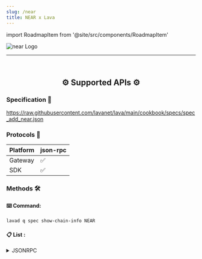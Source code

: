 ```yaml
---
slug: /near
title: NEAR x Lava
---
```


import RoadmapItem from '@site/src/components/RoadmapItem'

![near Logo](/img/chains/near_logo.svg)

[<RoadmapItem icon="⛏️" title="Get RPC" description="Get access to Lava's Web3 APIs and start building on the network with ease"/>](/near-dev)

[<RoadmapItem icon="🚀" title="Run an RPC Node" description="Become a part of Lava's network by running your own RPC node and accessing Web3 APIs seamlessly"/>](/near-node)

<hr />
<br />

<center>

## ⚙️ Supported APIs ⚙️

</center>

### Specification 📑

https://raw.githubusercontent.com/lavanet/lava/main/cookbook/specs/spec_add_near.json


### Protocols 🔗


| Platform  |  json-rpc |
| --------- | ----------|
| Gateway   | ✅        |
| SDK       | ✅        | 

### Methods 🛠️

#### ⌨️ Command:

```bash
lavad q spec show-chain-info NEAR
```

#### 📋 List :

<details>
<summary> JSONRPC </summary>

  - query
  - EXPERIMENTAL_changes
  - block
  - EXPERIMENTAL_changes_in_block
  - chunk
  - gas_price
  - EXPERIMENTAL_genesis_config
  - EXPERIMENTAL_protocol_config
  - status
  - network_info
  - validators
  - broadcast_tx_async
  - broadcast_tx_commit
  - tx
  - EXPERIMENTAL_tx_status
  - EXPERIMENTAL_receipt

</details>

